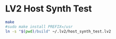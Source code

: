 LV2 Host Synth Test
===================

```bash
make
#sudo make install PREFIX=/usr
ln -s "$(pwd)/build" ~/.lv2/host_synth_test.lv2
```
